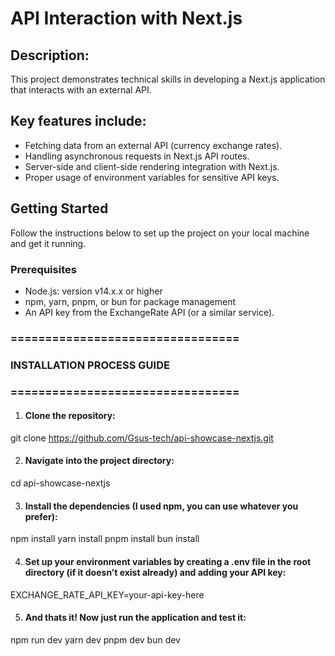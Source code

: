 # API Interaction with Next.js

## Description:
This project demonstrates technical skills in developing a Next.js application that interacts with an external API. 

## Key features include:
- Fetching data from an external API (currency exchange rates).
- Handling asynchronous requests in Next.js API routes.
- Server-side and client-side rendering integration with Next.js.
- Proper usage of environment variables for sensitive API keys.

## Getting Started
Follow the instructions below to set up the project on your local machine and get it running.

### Prerequisites
- Node.js: version v14.x.x or higher
- npm, yarn, pnpm, or bun for package management
- An API key from the ExchangeRate API (or a similar service).

### =================================
### INSTALLATION PROCESS GUIDE
### =================================
1. #### Clone the repository:
git clone https://github.com/Gsus-tech/api-showcase-nextjs.git

2. #### Navigate into the project directory:
cd api-showcase-nextjs

3. #### Install the dependencies (I used npm, you can use whatever you prefer):
npm install
yarn install
pnpm install
bun install

4. #### Set up your environment variables by creating a .env file in the root directory (if it doesn’t exist already) and adding your API key:
EXCHANGE_RATE_API_KEY=your-api-key-here

5. #### And thats it! Now just run the application and test it:
npm run dev
yarn dev
pnpm dev
bun dev

